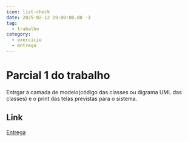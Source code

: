```yaml
---
icon: list-check
date: 2025-02-12 19:00:00.00 -3
tag:
  - trabalho
category:
  - exercicio
  - entrega
---
```


# Parcial 1 do trabalho

Entrgar a camada de modelo(código das classes ou digrama UML das classes) e o print das telas previstas para o sistema.


## Link
[Entrega](https://classroom.github.com/a/j3DkLP8S)

